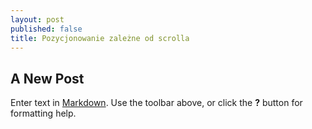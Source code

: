 ```yaml
---
layout: post
published: false
title: Pozycjonowanie zależne od scrolla
---
```

## A New Post

Enter text in [Markdown](http://daringfireball.net/projects/markdown/). Use the toolbar above, or click the **?** button for formatting help.
